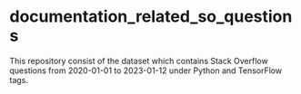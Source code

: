 # documentation_related_so_questions
This repository consist of the dataset which contains Stack Overflow questions from 2020-01-01 to 2023-01-12 under Python and TensorFlow tags.
